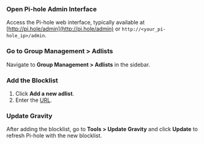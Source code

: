 ### Open Pi-hole Admin Interface

Access the Pi-hole web interface, typically available at [http://pi.hole/admin](http://pi.hole/admin) or `http://<your_pi-hole_ip>/admin`.

### Go to Group Management > Adlists

Navigate to **Group Management > Adlists** in the sidebar.

### Add the Blocklist

1. Click **Add a new adlist**.
2. Enter the [URL](https://raw.githubusercontent.com/MonteLuck/blockDoH_DoT_Pihole/main/list).

### Update Gravity

After adding the blocklist, go to **Tools > Update Gravity** and click **Update** to refresh Pi-hole with the new blocklist.
